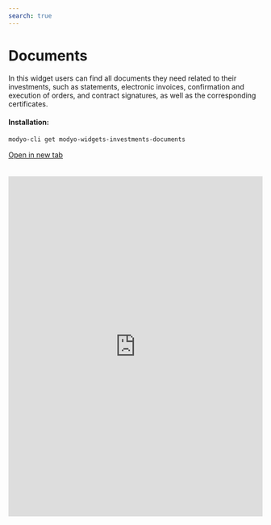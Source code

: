 ```yaml
---
search: true
---
```


# Documents

In this widget users can find all documents they need related to their investments, such as statements, electronic invoices, confirmation and execution of orders, and contract signatures, as well as the corresponding certificates.

#### Installation:

```bash
modyo-cli get modyo-widgets-investments-documents
```

[Open in new tab](https://widgets.modyo.com/investments/documents)

<iframe id="widgetFrame" src="https://widgets.modyo.com/investments/documents" width="100%" frameBorder="0" style="min-height:675px;overflow:auto;margin-top:20px;"/>

| Feature                       | Description                                                                                                                                                                                                                                |
|-------------------------------------|--------------------------------------------------------------------------------------------------------------------------------------------------------------------------------------------------------------------------------------------|
| Consolidated Heritage Maps | Displays a list of the available heritage maps.                                                                                                                                                                             |
| Invoices                            | Displays the list of electronic invoices by the instructed transactions. Allows the recovery of the invoice in PDF format, for viewing, printing and/or downloading.                                                           |
| Confirmation of Orders             | Displays a list of the documents of orders made, available in PDF format.                                                                                                                                                   |
| Execution of Orders (1.985)        | It provides the information on the execution of the customer's orders and that is indicated in the SVS circular 1985.                                                                                                                       |
| Signing Electronic Contracts     | Allows you to see which contracts must be signed, either because they are new or because there are new or updated versions of contracts. It allows you to review the on-screen contracts and proceed to sign them directly with the internet key. |
| Table of risks by product       | Table with description of products and their risk classification.                                                                                                                                                                           |
| Tax Certificates            | Displays a list of tax certificates that are in PDF format, for viewing, printing and/or downloading.                                                                                                                    |

<script>

  export default {
    mounted() {

      function setIframeHeightCO(id, ht) {
          var ifrm = document.getElementById(id);
          if(ifrm) {
            ifrm.style.height = ht + 4 + "px";
          }
      }
      // iframed document sends its height using postMessage
      function handleDocHeightMsg(e) {
          // check origin
          if ( e.origin === 'https://widgets.modyo.com' ) {
              // parse data
              var data = JSON.parse( e.data );

              console.log('data:', data)
              // check data object
              if ( data['docHeight'] ) {
                  setIframeHeightCO( 'widgetFrame', data['docHeight'] );
              } else {
                  setIframeHeightCO( 'widgetFrame', 700 );
              }
          }
      }

      // assign message handler
      if ( window.addEventListener ) {
          window.addEventListener('message', handleDocHeightMsg, false);
      }
    }
  }

</script>
